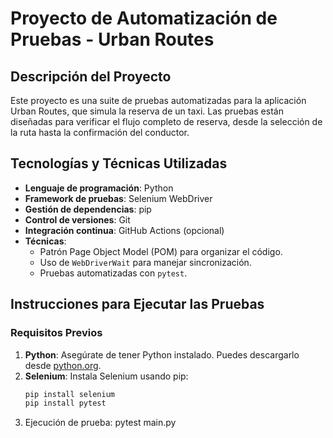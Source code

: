 # Proyecto de Automatización de Pruebas - Urban Routes

## Descripción del Proyecto
Este proyecto es una suite de pruebas automatizadas para la aplicación Urban Routes, que simula la reserva de un taxi. Las pruebas están diseñadas para verificar el flujo completo de reserva, desde la selección de la ruta hasta la confirmación del conductor.

## Tecnologías y Técnicas Utilizadas
- **Lenguaje de programación**: Python
- **Framework de pruebas**: Selenium WebDriver
- **Gestión de dependencias**: pip
- **Control de versiones**: Git
- **Integración continua**: GitHub Actions (opcional)
- **Técnicas**:
  - Patrón Page Object Model (POM) para organizar el código.
  - Uso de `WebDriverWait` para manejar sincronización.
  - Pruebas automatizadas con `pytest`.

## Instrucciones para Ejecutar las Pruebas

### Requisitos Previos
1. **Python**: Asegúrate de tener Python instalado. Puedes descargarlo desde [python.org](https://www.python.org/).
2. **Selenium**: Instala Selenium usando pip:
   ```bash
   pip install selenium
   pip install pytest
   

3. Ejecución de prueba: pytest main.py